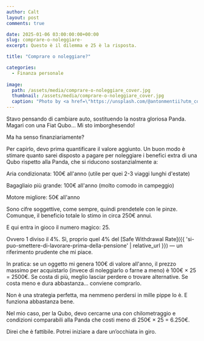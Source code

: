 ```yaml
---
author: Calt
layout: post
comments: true

date: 2025-01-06 03:00:00:00+00:00  
slug: comprare-o-noleggiare-
excerpt: Questo è il dilemma e 25 è la risposta.

title: "Comprare o noleggiare?"

categories:
  - Finanza personale
  
image:
  path: /assets/media/comprare-o-noleggiare_cover.jpg
  thumbnail: /assets/media/comprare-o-noleggiare_cover.jpg
  caption: "Photo by <a href=\"https://unsplash.com/@antonmentii?utm_content=creditCopyText&utm_medium=referral&utm_source=unsplash\">ANTON MENTII</a>"
---
```


Stavo pensando di cambiare auto, sostituendo la nostra gloriosa Panda. Magari con una Fiat Qubo... Mi sto imborghesendo!

Ma ha senso finanziariamente?

Per capirlo, devo prima quantificare il valore aggiunto. Un buon modo è stimare quanto sarei disposto a pagare per noleggiare i benefici extra di una Qubo rispetto alla Panda, che si riducono sostanzialmente a:

Aria condizionata: 100€ all'anno (utile per quei 2-3 viaggi lunghi d'estate)

Bagagliaio più grande: 100€ all'anno (molto comodo in campeggio)

Motore migliore: 50€ all'anno

Sono cifre soggettive, come sempre, quindi prendetele con le pinze. Comunque, il beneficio totale lo stimo in circa 250€ annui.

E qui entra in gioco il numero magico: 25.

Ovvero 1 diviso il 4%. Sì, proprio quel 4% del [Safe Withdrawal Rate]({{ 'si-puo-smettere-di-lavorare-prima-della-pensione' | relative_url }}) — un riferimento prudente che mi piace.

In pratica: se un oggetto mi genera 100€ di valore all'anno, il prezzo massimo per acquistarlo (invece di noleggiarlo o farne a meno) è 100€ × 25 = 2500€. Se costa di più, meglio lasciar perdere o trovare alternative. Se costa meno e dura abbastanza... conviene comprarlo.

Non è una strategia perfetta, ma nemmeno perdersi in mille pippe lo è. E funziona abbastanza bene.

Nel mio caso, per la Qubo, devo cercarne una con chilometraggio e condizioni comparabili alla Panda che costi meno di 250€ × 25 = 6.250€.

Direi che è fattibile. Potrei iniziare a dare un’occhiata in giro.